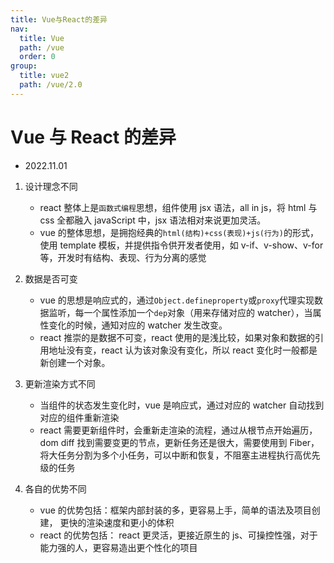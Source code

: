 ```yaml
---
title: Vue与React的差异
nav:
  title: Vue
  path: /vue
  order: 0
group:
  title: vue2
  path: /vue/2.0
---
```


# Vue 与 React 的差异

- 2022.11.01

1. 设计理念不同

   - react 整体上是`函数式编程`思想，组件使用 jsx 语法，all in js，将 html 与 css 全都融入 javaScript 中，jsx 语法相对来说更加灵活。
   - vue 的整体思想，是拥抱经典的`html(结构)+css(表现)+js(行为)`的形式，使用 template 模板，并提供指令供开发者使用，如 v-if、v-show、v-for 等，开发时有结构、表现、行为分离的感觉

2. 数据是否可变

   - vue 的思想是响应式的，通过`Object.defineproperty`或`proxy`代理实现数据监听，每一个属性添加一个`dep`对象（用来存储对应的 watcher），当属性变化的时候，通知对应的 watcher 发生改变。
   - react 推崇的是数据不可变，react 使用的是浅比较，如果对象和数据的引用地址没有变，react 认为该对象没有变化，所以 react 变化时一般都是新创建一个对象。

3. 更新渲染方式不同

   - 当组件的状态发生变化时，vue 是响应式，通过对应的 watcher 自动找到对应的组件重新渲染
   - react 需要更新组件时，会重新走渲染的流程，通过从根节点开始遍历，dom diff 找到需要变更的节点，更新任务还是很大，需要使用到 Fiber，将大任务分割为多个小任务，可以中断和恢复，不阻塞主进程执行高优先级的任务

4. 各自的优势不同

   - vue 的优势包括：框架内部封装的多，更容易上手，简单的语法及项目创建， 更快的渲染速度和更小的体积
   - react 的优势包括： react 更灵活，更接近原生的 js、可操控性强，对于能力强的人，更容易造出更个性化的项目
